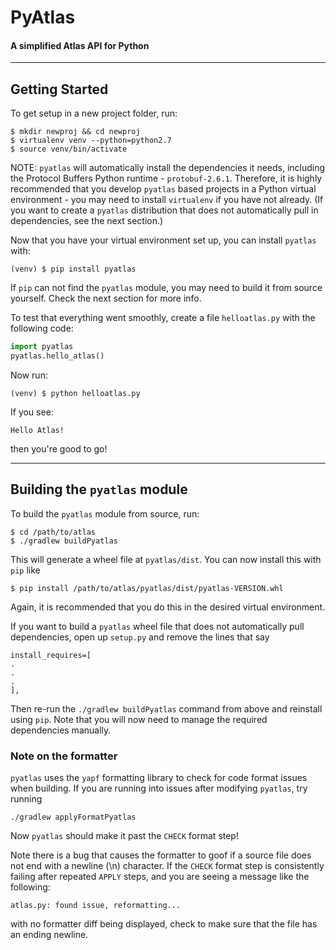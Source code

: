 # PyAtlas
#### A simplified Atlas API for Python

----
## Getting Started
To get setup in a new project folder, run:

    $ mkdir newproj && cd newproj
    $ virtualenv venv --python=python2.7
    $ source venv/bin/activate

NOTE: `pyatlas` will automatically install the dependencies it needs, including the Protocol Buffers Python runtime - `protobuf-2.6.1`. 
Therefore, it is highly recommended that you develop `pyatlas` based projects in a Python virtual environment - you may need to install `virtualenv` if you have not already. 
(If you want to create a `pyatlas` distribution that does not automatically pull in dependencies, see the next section.)

Now that you have your virtual environment set up, you can install `pyatlas` with:

    (venv) $ pip install pyatlas

If `pip` can not find the `pyatlas` module, you may need to build it from source yourself. Check the next section for more info.

To test that everything went smoothly, create a file `helloatlas.py` with the following code:
```python
import pyatlas
pyatlas.hello_atlas()
```
Now run:

    (venv) $ python helloatlas.py

If you see:

    Hello Atlas!

then you're good to go!

----
## Building the `pyatlas` module
To build the `pyatlas` module from source, run:

    $ cd /path/to/atlas
    $ ./gradlew buildPyatlas

This will generate a wheel file at `pyatlas/dist`. You can now install this with `pip` like

    $ pip install /path/to/atlas/pyatlas/dist/pyatlas-VERSION.whl

Again, it is recommended that you do this in the desired virtual environment.

If you want to build a `pyatlas` wheel file that does not automatically pull dependencies, open up `setup.py` and remove the lines that say
    
    install_requires=[
    .
    .
    .
    ],

Then re-run the `./gradlew buildPyatlas` command from above and reinstall using `pip`. Note that you will now need to manage the required dependencies manually.

### Note on the formatter
`pyatlas` uses the `yapf` formatting library to check for code format issues when building. If you are running into issues after modifying `pyatlas`, try running

    ./gradlew applyFormatPyatlas

Now `pyatlas` should make it past the `CHECK` format step!

Note there is a bug that causes the formatter to goof if a source file does not end with a newline (\n) character.
If the `CHECK` format step is consistently failing after repeated `APPLY` steps, and you are seeing a message like the following:

    atlas.py: found issue, reformatting...

with no formatter diff being displayed, check to make sure that the file has an ending newline. 